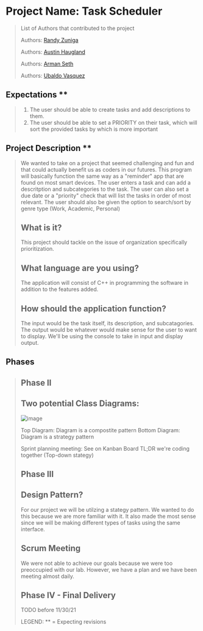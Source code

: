 # Project Name: Task Scheduler
 > List of Authors that contributed to the project
 >
 > Authors: [Randy Zuniga](https://github.com/SpartanXLIV)
 > 
 > Authors: [Austin Haugland](https://github.com/MidnightHorse)
 > 
 > Authors: [Arman Seth](https://github.com/armanseth)
 > 
 > Authors: [Ubaldo Vasquez](https://github.com/uvasqve)
 >
## Expectations **
> 1) The user should be able to create tasks and add descriptions to them.
> 2) The user should be able to set a PRIORITY on their task, which will sort the provided tasks by which is more important
>
## Project Description **
 > We wanted to take on a project that seemed challenging and fun and that could actually benefit us as coders in our futures. This program will basically function the same way as a "reminder" app that are found on most smart devices. The user enters a task and can add a descritption and subcategories to the task. The user can also set a due date or a "priority" check that will list the tasks in order of most relevant. The user should also be given the option to search/sort by genre type (Work, Academic, Personal)
 > ## What is it?
 > This project should tackle on the issue of organization specifically prioritization.
 > ## What language are you using?
 > The application will consist of C++ in programming the software in addition to the features added.
 > ## How should the application function?
 > The input would be the task itself, its description, and subcatagories. The output would be whatever would make sense for the user to want to display. We'll be using the console to take in input and display output.
## Phases
>
> ## Phase II
> ## Two potential Class Diagrams:
> ![image](https://user-images.githubusercontent.com/91442424/140836094-34975e2e-809f-43b6-ba8c-10f0292d9614.png)
> 
> Top Diagram: Diagram is a compostite pattern
> Bottom Diagram: Diagram is a strategy pattern
> 
> Sprint planning meeting:
> See on Kanban Board
> TL;DR we're coding together (Top-down stategy)
> 
> ## Phase III
> ## Design Pattern?
> For our project we will be utilzing a stategy pattern. We wanted to do this because we are more familiar with it. It also made the most sense since we will be making different types of tasks using the same interface. 
> ## Scrum Meeting
> We were not able to achieve our goals because we were too preoccupied with our lab. However, we have a plan and we have been meeting almost daily. 
> 
> ## Phase IV - Final Delivery
> TODO before 11/30/21
> 
> LEGEND: ** = Expecting revisions
